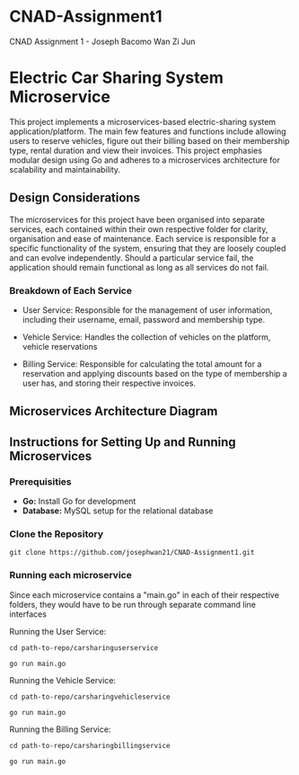 # CNAD-Assignment1
CNAD Assignment 1 - Joseph Bacomo Wan Zi Jun

# Electric Car Sharing System Microservice
This project implements a microservices-based electric-sharing system application/platform. The main few features and functions include allowing users to reserve vehicles, figure out their billing based on their membership type, rental duration and view their invoices. This project emphasies modular design using Go and adheres to a microservices architecture for scalability and maintainability.

## Design Considerations
The microservices for this project have been organised into separate services, each contained within their own respective folder for clarity, organisation and ease of maintenance. Each service is responsible for a specific functionality of the system, ensuring that they are loosely coupled and can evolve independently. Should a particular service fail, the application should remain functional as long as all services do not fail.

<h3><strong>Breakdown of Each Service</strong></h3>

- User Service: Responsible for the management of user information, including their username, email, password and membership type.

- Vehicle Service: Handles the collection of vehicles on the platform, vehicle reservations

- Billing Service: Responsible for calculating the total amount for a reservation and applying discounts based on the type of membership a user has, and storing their respective invoices.

## Microservices Architecture Diagram

## Instructions for Setting Up and Running Microservices

<h3><strong>Prerequisities</strong></h3>

- **Go:** Install Go for development
- **Database:** MySQL setup for the relational database

<h3><strong>Clone the Repository</strong></h3>


```
git clone https://github.com/josephwan21/CNAD-Assignment1.git
```


<h3><strong>Running each microservice</strong></h3>

Since each microservice contains a "main.go" in each of their respective folders, they would have to be run through separate command line interfaces

Running the User Service:

```
cd path-to-repo/carsharinguserservice
```

```
go run main.go
```

Running the Vehicle Service:

```
cd path-to-repo/carsharingvehicleservice
```

```
go run main.go
```

Running the Billing Service:

```
cd path-to-repo/carsharingbillingservice
```

```
go run main.go
```


